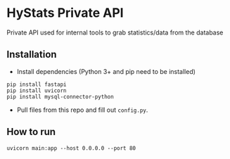 # HyStats Private API
Private API used for internal tools to grab statistics/data from the database
## Installation
- Install dependencies (Python 3+ and pip need to be installed)
```
pip install fastapi
pip install uvicorn
pip install mysql-connector-python
```
- Pull files from this repo and fill out `config.py`.
## How to run
```
uvicorn main:app --host 0.0.0.0 --port 80
```
